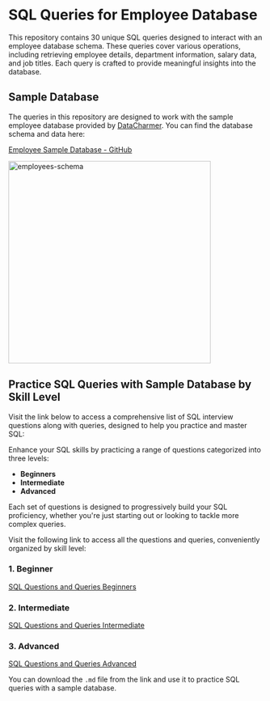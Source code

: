 # SQL Queries for Employee Database

This repository contains 30 unique SQL queries designed to interact with an employee database schema. These queries cover various operations, including retrieving employee details, department information, salary data, and job titles. Each query is crafted to provide meaningful insights into the database.

## Sample Database

The queries in this repository are designed to work with the sample employee database provided by [DataCharmer](https://github.com/datacharmer/test_db). You can find the database schema and data here:

[Employee Sample Database - GitHub](https://github.com/datacharmer/test_db/tree/master)


<img width="400" alt="employees-schema" src="https://github.com/user-attachments/assets/62dbbd70-a954-40ca-98df-bc6ee508c1e9">



## Practice SQL Queries with Sample Database by Skill Level

Visit the link below to access a comprehensive list of SQL interview questions along with queries, designed to help you practice and master SQL:

Enhance your SQL skills by practicing a range of questions categorized into three levels:


- **Beginners**
- **Intermediate**
- **Advanced**

Each set of questions is designed to progressively build your SQL proficiency, whether you're just starting out or looking to tackle more complex queries.

Visit the following link to access all the questions and queries, conveniently organized by skill level:

### 1. Beginner

[SQL Questions and Queries Beginners](https://github.com/Shreyasgowda701/MySQL-sample_DB-and-Interview-Questions/blob/main/Practice%20for%20Beginners/SQL%20Questions%20and%20Queries%201.md)

### 2. Intermediate

[SQL Questions and Queries Intermediate](https://github.com/Shreyasgowda701/MySQL-sample_DB-and-Interview-Questions/blob/main/Practice%20for%20Intermediate/SQL%20Questions%20and%20Queries%202.md)

### 3. Advanced

[SQL Questions and Queries Advanced](https://github.com/Shreyasgowda701/MySQL-sample_DB-and-Interview-Questions/blob/main/Practice%20for%20Advance/SQL%20Questions%20and%20Queries%203.md)

You can download the `.md` file from the link and use it to practice SQL queries with a sample database.
